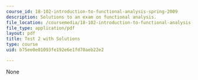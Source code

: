 ```yaml
---
course_id: 18-102-introduction-to-functional-analysis-spring-2009
description: Solutions to an exam on functional analysis.
file_location: /coursemedia/18-102-introduction-to-functional-analysis-spring-2009/b75ee0e01093fe192e6e1fd70aeb22e2_MIT18_102s09_exam_test02solved.pdf
file_type: application/pdf
layout: pdf
title: Test 2 with Solutions
type: course
uid: b75ee0e01093fe192e6e1fd70aeb22e2

---
```

None